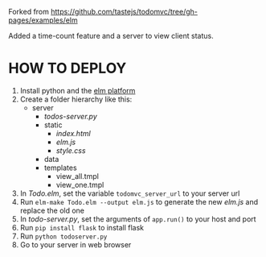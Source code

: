 Forked from https://github.com/tastejs/todomvc/tree/gh-pages/examples/elm

Added a time-count feature and a server to view client status.

HOW TO DEPLOY
===
1. Install python and the [elm platform](http://elm-lang.org/install)
1. Create a folder hierarchy like this:
     - server
       - *todos-server.py* 
       - static
         - *index.html*
         - *elm.js*
         - *style.css*
       - data
       - templates
         - view_all.tmpl
         - view_one.tmpl
1. In *Todo.elm*, set the variable `todomvc_server_url` to your server url
2. Run `elm-make Todo.elm --output elm.js` to generate the new *elm.js* and replace the old one
2. In *todo-server.py*, set the arguments of `app.run()` to your host and port
4. Run `pip install flask` to install flask
5. Run `python todoserver.py`
5. Go to your server in web browser
